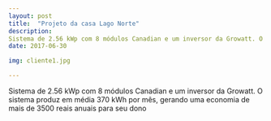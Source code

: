 ```yaml
---
layout: post
title:  "Projeto da casa Lago Norte"
description: 
Sistema de 2.56 kWp com 8 módulos Canadian e um inversor da Growatt. O sistema produz em média 370 kWh por [...]
date: 2017-06-30

img: cliente1.jpg

---
```


Sistema de 2.56 kWp com 8 módulos Canadian e um inversor da Growatt. O sistema produz em média 370 kWh por mês, gerando uma economia de mais de 3500 reais anuais para seu dono